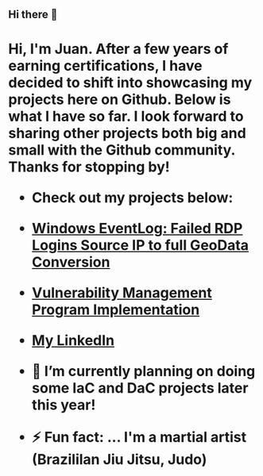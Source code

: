 ## Hi there 👋

<h1>Hi, I'm Juan. After a few years of earning certifications, I have decided to shift into showcasing my projects here on Github. Below is what I 
have so far. I look forward to sharing other projects both big and small with the Github community. Thanks for stopping by!

  - Check out my  projects below:
 
  - [Windows EventLog: Failed RDP Logins Source IP to full GeoData Conversion](https://github.com/juansasoc/Azure-Project/blob/main/README.md)
  


  - [Vulnerability Management Program Implementation](https://github.com/juansasoc/Vulnerability-Management/blob/main/README.md)




- [My LinkedIn](https://www.linkedin.com/in/juan-rivera-2b434b7b/)





- 🔭 I’m currently planning on doing some IaC and DaC projects later this year!
 

- ⚡ Fun fact: ... I'm a martial artist (Brazililan Jiu Jitsu, Judo)
  
